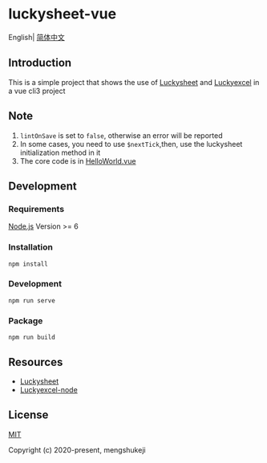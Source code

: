 # luckysheet-vue

English| [简体中文](./README-zh.md)

## Introduction
This is a simple project that shows the use of [Luckysheet](https://github.com/mengshukeji/Luckysheet/) and [Luckyexcel](https://github.com/mengshukeji/Luckyexcel) in a vue cli3 project

## Note
1. `lintOnSave` is set to `false`, otherwise an error will be reported
2. In some cases, you need to use `$nextTick`,then, use the luckysheet initialization method in it
3. The core code is in [HelloWorld.vue](./src/components/ExcelEdit.vue)

## Development

### Requirements
[Node.js](https://nodejs.org/en/) Version >= 6 

### Installation
```
npm install
```
### Development
```
npm run serve
```
### Package
```
npm run build
```

## Resources
- [Luckysheet](https://github.com/mengshukeji/Luckysheet)
- [Luckyexcel-node](https://github.com/mengshukeji/Luckyexcel-node)

## License
[MIT](http://opensource.org/licenses/MIT)

Copyright (c) 2020-present, mengshukeji
